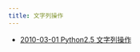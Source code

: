 ```yaml
---
title: 文字列操作
---
```



- [2010-03-01 Python2.5 文字列操作](./../../../../../d/2010/03/01/Python2.5_文字列操作.md)





